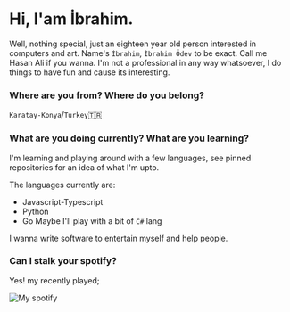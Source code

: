 # Hi, I'am İbrahim.
Well, nothing special, just an eighteen year old person interested in computers and art.
Name's `İbrahim`, `İbrahim Ödev` to be exact. Call me Hasan Ali if you wanna.
I'm not a professional in any way whatsoever, I do things to have fun and cause its interesting.
### Where are you from? Where do you belong?
`Karatay-Konya`/`Turkey`🇹🇷

### What are you doing currently? What are you learning?
I'm learning and playing around with a few languages, see pinned repositories for an idea of ​​what I'm upto.

The languages currently are:
- Javascript-Typescript
- Python
- Go
Maybe I'll play with a bit of `C#` lang

I wanna write software to entertain myself and help people.
### Can I stalk your spotify?
Yes! my recently played;

![My spotify](https://spotify-recently-played-readme.vercel.app/api?user=f34tu287dryj35rb7z30bnnsu&unique={true|1|on|yes})